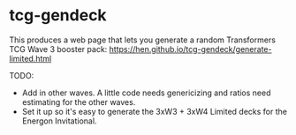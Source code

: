 # tcg-gendeck

This produces a web page that lets you generate a random Transformers TCG Wave 3 booster pack: https://hen.github.io/tcg-gendeck/generate-limited.html

TODO: 

* Add in other waves. A little code needs genericizing and ratios need estimating for the other waves.
* Set it up so it's easy to generate the 3xW3 + 3xW4 Limited decks for the Energon Invitational.
